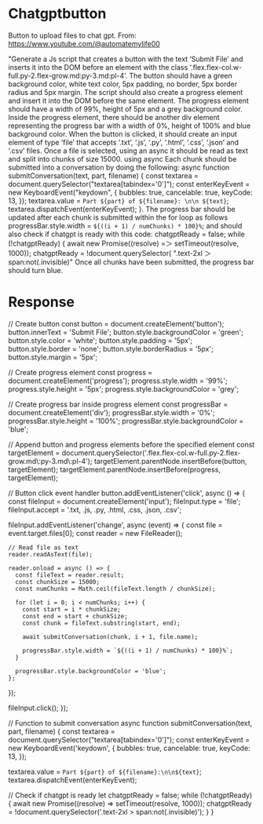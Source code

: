 # Chatgptbutton
Button to upload files to chat gpt. From: https://www.youtube.com/@automatemylife00

"Generate a Js script that creates a button with the text ‘Submit File’ and inserts it into the DOM before an element with the class ‘.flex.flex-col.w-full.py-2.flex-grow.md\:py-3.md\:pl-4’. The button should have a green background color, white text color, 5px padding, no border, 5px border radius and 5px margin. The script should also create a progress element and insert it into the DOM before the same element. The progress element should have a width of 99%, height of 5px and a grey background color. Inside the progress element, there should be another div element representing the progress bar with a width of 0%, height of 100% and blue background color. When the button is clicked, it should create an input element of type ‘file’ that accepts ‘.txt’, ‘.js’, ‘.py’, ‘.html’, ‘.css’, ‘.json’ and ‘.csv’ files. Once a file is selected,  using an async it should be read as text and split into chunks of size 15000. using async Each chunk should be submitted into a conversation by doing the following:
 async function submitConversation(text, part, filename) {
        const textarea = document.querySelector("textarea[tabindex='0']");
        const enterKeyEvent = new KeyboardEvent("keydown", {
          bubbles: true,
          cancelable: true,
          keyCode: 13,
        });
        textarea.value = `Part ${part} of ${filename}: \n\n ${text}`;
        textarea.dispatchEvent(enterKeyEvent);
      }. 
The progress bar should be updated after each chunk is submitted within the for loop as follows
progressBar.style.width = `${((i + 1) / numChunks) * 100}%`;
 and should also check if chatgpt is ready with this code:
chatgptReady = false;
      while (!chatgptReady) {
        await new Promise((resolve) =＞ setTimeout(resolve, 1000));
        chatgptReady = !document.querySelector(
          ".text-2xl ＞ span:not(.invisible)"
Once all chunks have been submitted, the progress bar should turn blue.

# Response
// Create button
const button = document.createElement('button');
button.innerText = 'Submit File';
button.style.backgroundColor = 'green';
button.style.color = 'white';
button.style.padding = '5px';
button.style.border = 'none';
button.style.borderRadius = '5px';
button.style.margin = '5px';

// Create progress element
const progress = document.createElement('progress');
progress.style.width = '99%';
progress.style.height = '5px';
progress.style.backgroundColor = 'grey';

// Create progress bar inside progress element
const progressBar = document.createElement('div');
progressBar.style.width = '0%';
progressBar.style.height = '100%';
progressBar.style.backgroundColor = 'blue';

// Append button and progress elements before the specified element
const targetElement = document.querySelector('.flex.flex-col.w-full.py-2.flex-grow.md\\:py-3.md\\:pl-4');
targetElement.parentNode.insertBefore(button, targetElement);
targetElement.parentNode.insertBefore(progress, targetElement);

// Button click event handler
button.addEventListener('click', async () => {
  const fileInput = document.createElement('input');
  fileInput.type = 'file';
  fileInput.accept = '.txt, .js, .py, .html, .css, .json, .csv';

  fileInput.addEventListener('change', async (event) => {
    const file = event.target.files[0];
    const reader = new FileReader();

    // Read file as text
    reader.readAsText(file);

    reader.onload = async () => {
      const fileText = reader.result;
      const chunkSize = 15000;
      const numChunks = Math.ceil(fileText.length / chunkSize);

      for (let i = 0; i < numChunks; i++) {
        const start = i * chunkSize;
        const end = start + chunkSize;
        const chunk = fileText.substring(start, end);

        await submitConversation(chunk, i + 1, file.name);

        progressBar.style.width = `${((i + 1) / numChunks) * 100}%`;
      }

      progressBar.style.backgroundColor = 'blue';
    };
  });

  fileInput.click();
});

// Function to submit conversation
async function submitConversation(text, part, filename) {
  const textarea = document.querySelector("textarea[tabindex='0']");
  const enterKeyEvent = new KeyboardEvent('keydown', {
    bubbles: true,
    cancelable: true,
    keyCode: 13,
  });

  textarea.value = `Part ${part} of ${filename}:\n\n${text}`;
  textarea.dispatchEvent(enterKeyEvent);

  // Check if chatgpt is ready
  let chatgptReady = false;
  while (!chatgptReady) {
    await new Promise((resolve) => setTimeout(resolve, 1000));
    chatgptReady = !document.querySelector('.text-2xl > span:not(.invisible)');
  }
}
